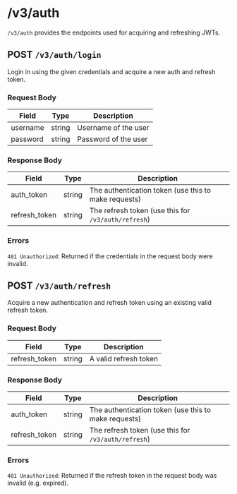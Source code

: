 # /v3/auth

`/v3/auth` provides the endpoints used for acquiring and refreshing JWTs.

## POST `/v3/auth/login`

Login in using the given credentials and acquire a new auth and refresh token.

### Request Body

| Field    | Type   | Description          |
| -------- | ------ | -------------------- |
| username | string | Username of the user |
| password | string | Password of the user |

### Response Body

| Field         | Type   | Description                                          |
| ------------- | ------ | ---------------------------------------------------- |
| auth_token    | string | The authentication token (use this to make requests) |
| refresh_token | string | The refresh token (use this for `/v3/auth/refresh`)  |

### Errors

`401 Unauthorized`: Returned if the credentials in the request body were invalid.

## POST `/v3/auth/refresh`

Acquire a new authentication and refresh token using an existing valid refresh token.

### Request Body

| Field         | Type   | Description           |
| ------------- | ------ | --------------------- |
| refresh_token | string | A valid refresh token |

### Response Body

| Field         | Type   | Description                                          |
| ------------- | ------ | ---------------------------------------------------- |
| auth_token    | string | The authentication token (use this to make requests) |
| refresh_token | string | The refresh token (use this for `/v3/auth/refresh`)  |

### Errors

`401 Unauthorized`: Returned if the refresh token in the request body was invalid (e.g. expired).
